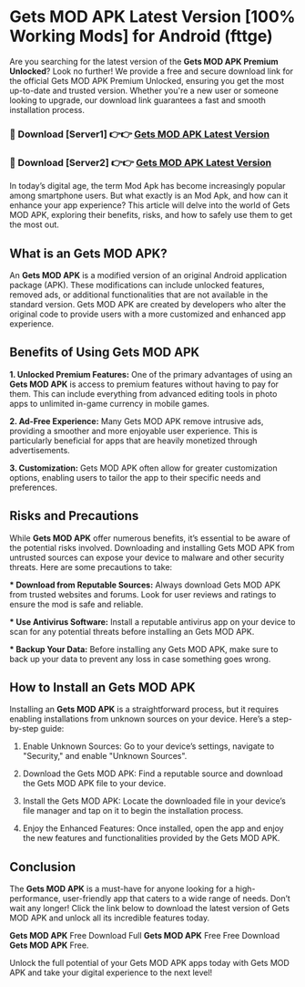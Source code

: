 # Gets MOD APK Latest Version [100% Working Mods] for Android (fttge)

Are you searching for the latest version of the <strong>Gets MOD APK Premium Unlocked</strong>? Look no further! We provide a free and secure download link for the official Gets MOD APK Premium Unlocked, ensuring you get the most up-to-date and trusted version. Whether you're a new user or someone looking to upgrade, our download link guarantees a fast and smooth installation process.


<h3>🔴 Download [Server1] 👉👉 <a href="https://getmodsapk.pages.dev?q=Gets+MOD+APK&ref=4R3">Gets MOD APK Latest Version</a></h3>

<h3>🔴 Download [Server2] 👉👉 <a href="https://getmodsapk.pages.dev?q=Gets+MOD+APK&ref=4R3">Gets MOD APK Latest Version</a></h3>


In today’s digital age, the term Mod Apk has become increasingly popular among smartphone users. But what exactly is an Mod Apk, and how can it enhance your app experience? This article will delve into the world of Gets MOD APK, exploring their benefits, risks, and how to safely use them to get the most out.


<h2>What is an Gets MOD APK?</h2>

An <strong>Gets MOD APK</strong> is a modified version of an original Android application package (APK). These modifications can include unlocked features, removed ads, or additional functionalities that are not available in the standard version. Gets MOD APK are created by developers who alter the original code to provide users with a more customized and enhanced app experience.


<h2>Benefits of Using Gets MOD APK</h2>

<strong> 1. Unlocked Premium Features:</strong> One of the primary advantages of using an <strong>Gets MOD APK</strong> is access to premium features without having to pay for them. This can include everything from advanced editing tools in photo apps to unlimited in-game currency in mobile games.

<strong> 2. Ad-Free Experience:</strong> Many Gets MOD APK remove intrusive ads, providing a smoother and more enjoyable user experience. This is particularly beneficial for apps that are heavily monetized through advertisements.

<strong> 3. Customization:</strong> Gets MOD APK often allow for greater customization options, enabling users to tailor the app to their specific needs and preferences.


<h2>Risks and Precautions</h2>

While <strong>Gets MOD APK</strong> offer numerous benefits, it’s essential to be aware of the potential risks involved. Downloading and installing Gets MOD APK from untrusted sources can expose your device to malware and other security threats. Here are some precautions to take:

<strong> * Download from Reputable Sources:</strong> Always download Gets MOD APK from trusted websites and forums. Look for user reviews and ratings to ensure the mod is safe and reliable.

<strong> * Use Antivirus Software:</strong> Install a reputable antivirus app on your device to scan for any potential threats before installing an Gets MOD APK.

<strong> * Backup Your Data:</strong> Before installing any Gets MOD APK, make sure to back up your data to prevent any loss in case something goes wrong.


<h2>How to Install an Gets MOD APK</h2>

Installing an <strong>Gets MOD APK</strong> is a straightforward process, but it requires enabling installations from unknown sources on your device. Here’s a step-by-step guide:

 1. Enable Unknown Sources: Go to your device’s settings, navigate to "Security," and enable "Unknown Sources".

 2. Download the Gets MOD APK: Find a reputable source and download the Gets MOD APK file to your device.

 3. Install the Gets MOD APK: Locate the downloaded file in your device’s file manager and tap on it to begin the installation process.

 4. Enjoy the Enhanced Features: Once installed, open the app and enjoy the new features and functionalities provided by the Gets MOD APK.


<h2><strong>Conclusion</strong></h2>

The <strong>Gets MOD APK</strong> is a must-have for anyone looking for a high-performance, user-friendly app that caters to a wide range of needs. Don’t wait any longer! Click the link below to download the latest version of Gets MOD APK and unlock all its incredible features today.

<strong>Gets MOD APK</strong> Free Download Full <strong>Gets MOD APK</strong> Free Free Download <strong>Gets MOD APK</strong> Free.

Unlock the full potential of your Gets MOD APK apps today with Gets MOD APK and take your digital experience to the next level!